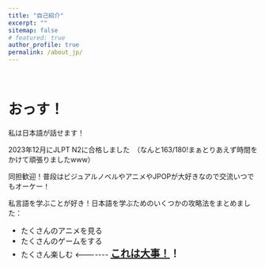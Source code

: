 ```yaml
---
title: "自己紹介"
excerpt: ""
sitemap: false
# featured: true
author_profile: true
permalink: /about_jp/
---
```

&nbsp;
&nbsp;
# おっす！

私は日本語が話せます！

2023年12月にJLPT N2に合格しました　（なんと163/180!まぁとりあえず時間をかけて頑張りましたwww）

同担歓迎！普段はビジュアルノベルやアニメやJPOPが大好きなので交流いつでもオーケー！


私言語を学ぶことが好き！日本語を学ぶためのいくつかの攻略法をまとめました：

<ul style="font-size: 15px;">
  <li>たくさんのアニメを見る</li>
  <li>たくさんのゲームをする</li>
  <li>たくさん楽しむ <------- <strong style="font-size: 20px"><u>これは大事！</u>！</strong></li>
</ul>

